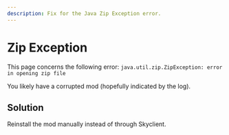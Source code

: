 ```yaml
---
description: Fix for the Java Zip Exception error.
---
```


# Zip Exception

This page concerns the following error:
`java.util.zip.ZipException: error in opening zip file`

You likely have a corrupted mod (hopefully indicated by the log).

## Solution

Reinstall the mod manually instead of through Skyclient.
